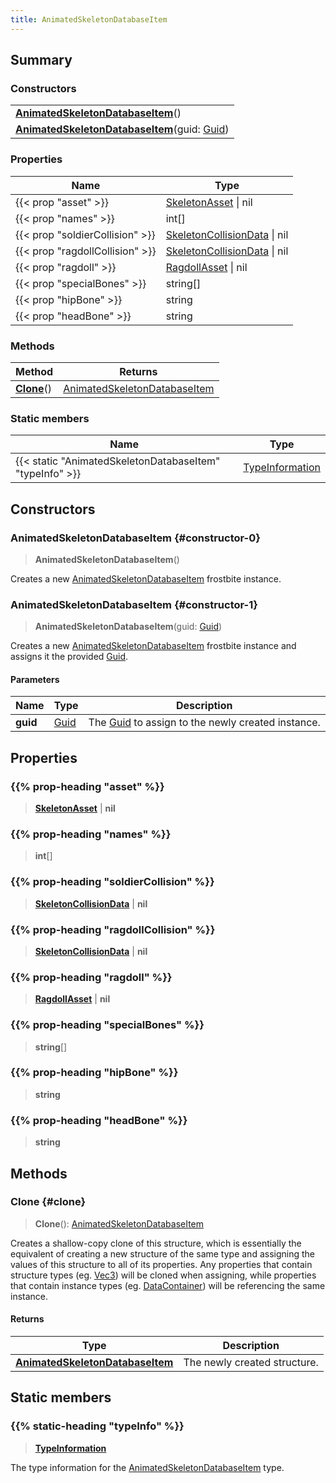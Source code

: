 ```yaml
---
title: AnimatedSkeletonDatabaseItem
---
```


## Summary

### Constructors

|  |
| --- |
| **[AnimatedSkeletonDatabaseItem](#constructor-0)**() |
| **[AnimatedSkeletonDatabaseItem](#constructor-1)**(guid: [Guid](/vext/ref/shared/type/guid)) |

### Properties

| Name | Type |
| ---- | ---- |
| {{< prop "asset" >}} | [SkeletonAsset](/vext/ref/fb/skeletonasset) \| nil |
| {{< prop "names" >}} | int[] |
| {{< prop "soldierCollision" >}} | [SkeletonCollisionData](/vext/ref/fb/skeletoncollisiondata) \| nil |
| {{< prop "ragdollCollision" >}} | [SkeletonCollisionData](/vext/ref/fb/skeletoncollisiondata) \| nil |
| {{< prop "ragdoll" >}} | [RagdollAsset](/vext/ref/fb/ragdollasset) \| nil |
| {{< prop "specialBones" >}} | string[] |
| {{< prop "hipBone" >}} | string |
| {{< prop "headBone" >}} | string |

### Methods

| Method | Returns |
| ------ | ------- |
| **[Clone](#clone)**() | [AnimatedSkeletonDatabaseItem](/vext/ref/fb/animatedskeletondatabaseitem) |

### Static members

| Name | Type |
| ---- | ---- |
| {{< static "AnimatedSkeletonDatabaseItem" "typeInfo" >}} | [TypeInformation](/vext/ref/shared/type/typeinformation) |

## Constructors

### AnimatedSkeletonDatabaseItem {#constructor-0}

> **AnimatedSkeletonDatabaseItem**()

Creates a new [AnimatedSkeletonDatabaseItem](/vext/ref/fb/animatedskeletondatabaseitem) frostbite instance.

### AnimatedSkeletonDatabaseItem {#constructor-1}

> **AnimatedSkeletonDatabaseItem**(guid: [Guid](/vext/ref/shared/type/guid))

Creates a new [AnimatedSkeletonDatabaseItem](/vext/ref/fb/animatedskeletondatabaseitem) frostbite instance and assigns it the provided [Guid](/vext/ref/shared/type/guid).

#### Parameters

| Name | Type | Description |
| ---- | ---- | ----------- |
| **guid** | [Guid](/vext/ref/shared/type/guid) | The [Guid](/vext/ref/shared/type/guid) to assign to the newly created instance. |

## Properties

### {{% prop-heading "asset" %}}

> **[SkeletonAsset](/vext/ref/fb/skeletonasset)** \| **nil**

### {{% prop-heading "names" %}}

> **int**[]

### {{% prop-heading "soldierCollision" %}}

> **[SkeletonCollisionData](/vext/ref/fb/skeletoncollisiondata)** \| **nil**

### {{% prop-heading "ragdollCollision" %}}

> **[SkeletonCollisionData](/vext/ref/fb/skeletoncollisiondata)** \| **nil**

### {{% prop-heading "ragdoll" %}}

> **[RagdollAsset](/vext/ref/fb/ragdollasset)** \| **nil**

### {{% prop-heading "specialBones" %}}

> **string**[]

### {{% prop-heading "hipBone" %}}

> **string**

### {{% prop-heading "headBone" %}}

> **string**

## Methods

### Clone {#clone}

> **Clone**(): [AnimatedSkeletonDatabaseItem](/vext/ref/fb/animatedskeletondatabaseitem)

Creates a shallow-copy clone of this structure, which is essentially the equivalent of creating a new structure of the same type and assigning the values of this structure to all of its properties. Any properties that contain structure types (eg. [Vec3](/vext/ref/shared/type/vec3)) will be cloned when assigning, while properties that contain instance types (eg. [DataContainer](/vext/ref/shared/type/datacontainer)) will be referencing the same instance.

#### Returns

| Type | Description |
| ---- | ----------- |
| **[AnimatedSkeletonDatabaseItem](/vext/ref/fb/animatedskeletondatabaseitem)** | The newly created structure. |

## Static members

### {{% static-heading "typeInfo" %}}

> **[TypeInformation](/vext/ref/shared/type/typeinformation)**

The type information for the [AnimatedSkeletonDatabaseItem](/vext/ref/fb/animatedskeletondatabaseitem) type.

